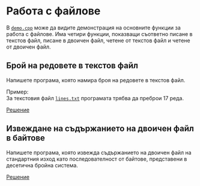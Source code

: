 Работа с файлове
================

В [`demo.cpp`](demo.cpp) може да видите демонстрация на основните функции
за работа с файлове. Има четири функции, показващи съответно писане в текстов
файл, писане в двоичен файл, четене от текстов файл и четене от двоичен файл.

Брой на редовете в текстов файл
-------------------------------
Напишете програма, която намира броя на редовете в текстов файл.

Пример:  
За текстовия файл [`lines.txt`](lines.txt)
програмата трябва да преброи 17 реда.

[Решение](lines-count.cpp)

Извеждане на съдържанието на двоичен файл в байтове
---------------------------------------------------
Напишете програма, която извежда съдържанието на двоичен файл на стандартния
изход като последователност от байтове, представени в десетична бройна система.

[Решение](print-binary-file-bytes.cpp)
